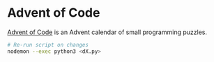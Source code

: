 # Advent of Code

[Advent of Code](https://adventofcode.com/) is an Advent calendar of small programming puzzles.

```bash
# Re-run script on changes
nodemon --exec python3 <dX.py>
```
